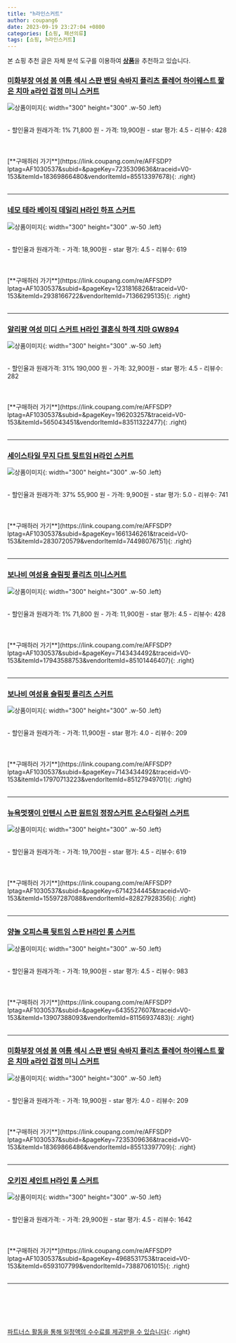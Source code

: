 ```yaml
---
title: "h라인스커트"
author: coupang6
date: 2023-09-19 23:27:04 +0800
categories: [쇼핑, 패션의류]
tags: [쇼핑, h라인스커트]
---
```


본 쇼핑 추천 글은 자체 분석 도구를 이용하여 [**상품**](https://link.coupang.com/a/bao1ui)을 추천하고 있습니다.

### [미화부장 여성 봄 여름 섹시 스판 밴딩 속바지 플리츠 플레어 하이웨스트 짧은 치마 a라인 검정 미니 스커트](https://link.coupang.com/re/AFFSDP?lptag=AF1030537&subid=&pageKey=7235309636&traceid=V0-153&itemId=18369866480&vendorItemId=85513397678)

![상품이미지](https://thumbnail8.coupangcdn.com/thumbnails/remote/230x230ex/image/vendor_inventory/05a9/14775c7d5a71106349be068956cb2b4ab4d2aac7c4acaa3a229b33e0272c.jpg){: width="300" height="300" .w-50 .left}


<br>
- 할인율과 원래가격: 1%  71,800   원
- 가격: 19,900원
- star 평가: 4.5
- 리뷰수: 428
<br>
<br>
<br>
<br>
[**구매하러 가기**](https://link.coupang.com/re/AFFSDP?lptag=AF1030537&subid=&pageKey=7235309636&traceid=V0-153&itemId=18369866480&vendorItemId=85513397678){: .right}
<br>
<br>

---

### [네모 테라 베이직 데일리 H라인 하프 스커트](https://link.coupang.com/re/AFFSDP?lptag=AF1030537&subid=&pageKey=1231816826&traceid=V0-153&itemId=2938166722&vendorItemId=71366295135)

![상품이미지](https://thumbnail6.coupangcdn.com/thumbnails/remote/230x230ex/image/vendor_inventory/b1f6/02aef8c8fa397b9468e156509a36fe18bc91c0e3edf73d54f3f1a98ccebe.jpg){: width="300" height="300" .w-50 .left}


<br>
- 할인율과 원래가격: 
- 가격: 18,900원
- star 평가: 4.5
- 리뷰수: 619
<br>
<br>
<br>
<br>
[**구매하러 가기**](https://link.coupang.com/re/AFFSDP?lptag=AF1030537&subid=&pageKey=1231816826&traceid=V0-153&itemId=2938166722&vendorItemId=71366295135){: .right}
<br>
<br>

---

### [알리팡 여성 미디 스커트 H라인 결혼식 하객 치마 GW894](https://link.coupang.com/re/AFFSDP?lptag=AF1030537&subid=&pageKey=196203257&traceid=V0-153&itemId=565043451&vendorItemId=83511322477)

![상품이미지](https://thumbnail7.coupangcdn.com/thumbnails/remote/230x230ex/image/vendor_inventory/b937/5c5979cf8ab69039726181a06b77ae8c2d5a4458e8d02515897f7ff686e2.png){: width="300" height="300" .w-50 .left}


<br>
- 할인율과 원래가격: 31%  190,000   원
- 가격: 32,900원
- star 평가: 4.5
- 리뷰수: 282
<br>
<br>
<br>
<br>
[**구매하러 가기**](https://link.coupang.com/re/AFFSDP?lptag=AF1030537&subid=&pageKey=196203257&traceid=V0-153&itemId=565043451&vendorItemId=83511322477){: .right}
<br>
<br>

---

### [세이스타일 무지 다트 뒷트임 H라인 스커트](https://link.coupang.com/re/AFFSDP?lptag=AF1030537&subid=&pageKey=1661346261&traceid=V0-153&itemId=2830720579&vendorItemId=74498076751)

![상품이미지](https://thumbnail7.coupangcdn.com/thumbnails/remote/230x230ex/image/retail/images/2020/06/04/9/3/7114c8c9-1efa-46b6-8063-4c8afc690bf5.jpg){: width="300" height="300" .w-50 .left}


<br>
- 할인율과 원래가격: 37%  55,900   원
- 가격: 9,900원
- star 평가: 5.0
- 리뷰수: 741
<br>
<br>
<br>
<br>
[**구매하러 가기**](https://link.coupang.com/re/AFFSDP?lptag=AF1030537&subid=&pageKey=1661346261&traceid=V0-153&itemId=2830720579&vendorItemId=74498076751){: .right}
<br>
<br>

---

### [보나비 여성용 슬림핏 플리츠 미니스커트](https://link.coupang.com/re/AFFSDP?lptag=AF1030537&subid=&pageKey=7143434492&traceid=V0-153&itemId=17943588753&vendorItemId=85101446407)

![상품이미지](https://thumbnail9.coupangcdn.com/thumbnails/remote/230x230ex/image/rs_quotation_api/sig51z2h/cb19d0e6ff3c4cc588e1a466b940555a.jpg){: width="300" height="300" .w-50 .left}


<br>
- 할인율과 원래가격: 1%  71,800   원
- 가격: 11,900원
- star 평가: 4.5
- 리뷰수: 428
<br>
<br>
<br>
<br>
[**구매하러 가기**](https://link.coupang.com/re/AFFSDP?lptag=AF1030537&subid=&pageKey=7143434492&traceid=V0-153&itemId=17943588753&vendorItemId=85101446407){: .right}
<br>
<br>

---

### [보나비 여성용 슬림핏 플리츠 스커트](https://link.coupang.com/re/AFFSDP?lptag=AF1030537&subid=&pageKey=7143434492&traceid=V0-153&itemId=17970713223&vendorItemId=85127949701)

![상품이미지](https://thumbnail7.coupangcdn.com/thumbnails/remote/230x230ex/image/rs_quotation_api/slt3hx5w/61e622d271254292abcbf6472dc2e735.jpg){: width="300" height="300" .w-50 .left}


<br>
- 할인율과 원래가격: 
- 가격: 11,900원
- star 평가: 4.0
- 리뷰수: 209
<br>
<br>
<br>
<br>
[**구매하러 가기**](https://link.coupang.com/re/AFFSDP?lptag=AF1030537&subid=&pageKey=7143434492&traceid=V0-153&itemId=17970713223&vendorItemId=85127949701){: .right}
<br>
<br>

---

### [뉴욕멋쟁이 인텐시 스판 원트임 정장스커트 온스타일러 스커트](https://link.coupang.com/re/AFFSDP?lptag=AF1030537&subid=&pageKey=6714234445&traceid=V0-153&itemId=15597287088&vendorItemId=82827928356)

![상품이미지](https://thumbnail8.coupangcdn.com/thumbnails/remote/230x230ex/image/vendor_inventory/61c5/909e117695c79ca257ff457c492926e605776e7e8aad4a9962d39942ee80.jpg){: width="300" height="300" .w-50 .left}


<br>
- 할인율과 원래가격: 
- 가격: 19,700원
- star 평가: 4.5
- 리뷰수: 619
<br>
<br>
<br>
<br>
[**구매하러 가기**](https://link.coupang.com/re/AFFSDP?lptag=AF1030537&subid=&pageKey=6714234445&traceid=V0-153&itemId=15597287088&vendorItemId=82827928356){: .right}
<br>
<br>

---

### [양놀 오피스룩 뒷트임 스판 H라인 롱 스커트](https://link.coupang.com/re/AFFSDP?lptag=AF1030537&subid=&pageKey=6435527607&traceid=V0-153&itemId=13907388093&vendorItemId=81156937483)

![상품이미지](https://thumbnail10.coupangcdn.com/thumbnails/remote/230x230ex/image/vendor_inventory/c227/961df832e86b0915d4518b4cbd2050de6aa10833548aa7b75d10b0efcf2d.jpg){: width="300" height="300" .w-50 .left}


<br>
- 할인율과 원래가격: 
- 가격: 19,900원
- star 평가: 4.5
- 리뷰수: 983
<br>
<br>
<br>
<br>
[**구매하러 가기**](https://link.coupang.com/re/AFFSDP?lptag=AF1030537&subid=&pageKey=6435527607&traceid=V0-153&itemId=13907388093&vendorItemId=81156937483){: .right}
<br>
<br>

---

### [미화부장 여성 봄 여름 섹시 스판 밴딩 속바지 플리츠 플레어 하이웨스트 짧은 치마 a라인 검정 미니 스커트](https://link.coupang.com/re/AFFSDP?lptag=AF1030537&subid=&pageKey=7235309636&traceid=V0-153&itemId=18369866486&vendorItemId=85513397709)

![상품이미지](https://thumbnail8.coupangcdn.com/thumbnails/remote/230x230ex/image/vendor_inventory/05a9/14775c7d5a71106349be068956cb2b4ab4d2aac7c4acaa3a229b33e0272c.jpg){: width="300" height="300" .w-50 .left}


<br>
- 할인율과 원래가격: 
- 가격: 19,900원
- star 평가: 4.0
- 리뷰수: 209
<br>
<br>
<br>
<br>
[**구매하러 가기**](https://link.coupang.com/re/AFFSDP?lptag=AF1030537&subid=&pageKey=7235309636&traceid=V0-153&itemId=18369866486&vendorItemId=85513397709){: .right}
<br>
<br>

---

### [오키진 세인트 H라인 롱 스커트](https://link.coupang.com/re/AFFSDP?lptag=AF1030537&subid=&pageKey=4968531753&traceid=V0-153&itemId=6593107799&vendorItemId=73887061015)

![상품이미지](https://thumbnail6.coupangcdn.com/thumbnails/remote/230x230ex/image/retail/images/3195780074418102-47cac664-1c37-47b3-b375-6449d6a44da5.jpg){: width="300" height="300" .w-50 .left}


<br>
- 할인율과 원래가격: 
- 가격: 29,900원
- star 평가: 4.5
- 리뷰수: 1642
<br>
<br>
<br>
<br>
[**구매하러 가기**](https://link.coupang.com/re/AFFSDP?lptag=AF1030537&subid=&pageKey=4968531753&traceid=V0-153&itemId=6593107799&vendorItemId=73887061015){: .right}
<br>
<br>

---
<br><br><br><br><br> [파트너스 활동을 통해 일정액의 수수료를 제공받을 수 있습니다](https://link.coupang.com/a/bao1ui){: .right}